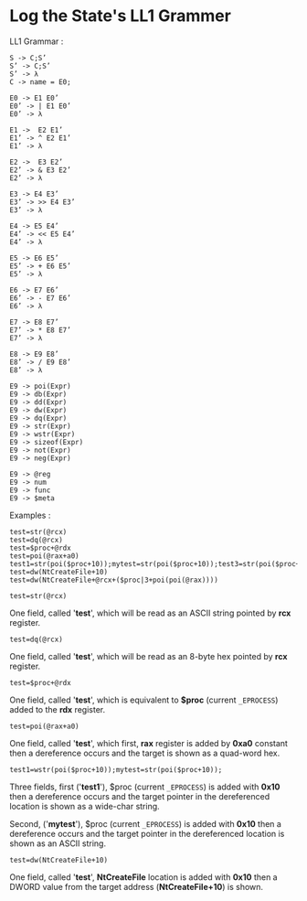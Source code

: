 # Log the State's LL1 Grammer



LL1 Grammar :

```text
S -> C;S’
S’ -> C;S’ 
S’ -> λ
C -> name = E0;

E0 -> E1 E0’
E0’ -> | E1 E0’
E0’ -> λ

E1 ->  E2 E1’
E1’ -> ^ E2 E1’ 
E1’ -> λ 

E2 ->  E3 E2’
E2’ -> & E3 E2’ 
E2’ -> λ 

E3 -> E4 E3’
E3’ -> >> E4 E3’
E3’ -> λ

E4 -> E5 E4’
E4’ -> << E5 E4’ 
E4’ -> λ

E5 -> E6 E5’
E5’ -> + E6 E5’
E5’ -> λ

E6 -> E7 E6’
E6’ -> - E7 E6’ 
E6’ -> λ

E7 -> E8 E7’
E7’ -> * E8 E7’ 
E7’ -> λ

E8 -> E9 E8’
E8’ -> / E9 E8’
E8’ -> λ

E9 -> poi(Expr) 
E9 -> db(Expr) 
E9 -> dd(Expr) 
E9 -> dw(Expr) 
E9 -> dq(Expr) 
E9 -> str(Expr) 
E9 -> wstr(Expr) 
E9 -> sizeof(Expr) 
E9 -> not(Expr) 
E9 -> neg(Expr) 

E9 -> @reg 
E9 -> num  
E9 -> func 
E9 -> $meta
```

Examples :

```text
test=str(@rcx)
test=dq(@rcx)
test=$proc+@rdx
test=poi(@rax+a0)
test1=str(poi($proc+10));mytest=str(poi($proc+10));test3=str(poi($proc+10));
test=dw(NtCreateFile+10)
test=dw(NtCreateFile+@rcx+($proc|3+poi(poi(@rax))))
```

`test=str(@rcx)`

One field, called '**test**', which will be read as an ASCII string pointed by **rcx** register.

`test=dq(@rcx)`

One field, called '**test**', which will be read as an 8-byte hex pointed by **rcx** register.

`test=$proc+@rdx`

One field, called '**test**', which is equivalent to **$proc** \(current `_EPROCESS`\) added to the **rdx** register.

`test=poi(@rax+a0)` 

One field, called '**test**', which first, **rax** register is added by **0xa0** constant then a dereference occurs and the target is shown as a quad-word hex.

`test1=wstr(poi($proc+10));mytest=str(poi($proc+10));`

Three fields, first \('**test1**'\), $proc \(current `_EPROCESS`\) is added with **0x10** then a dereference occurs and the target pointer in the dereferenced location is shown as a wide-char string.

Second, \('**mytest**'\), $proc \(current `_EPROCESS`\) is added with **0x10** then a dereference occurs and the target pointer in the dereferenced location is shown as an ASCII string.

`test=dw(NtCreateFile+10)`

One field, called '**test**', **NtCreateFile** location is added with **0x10** then a DWORD value from the target address \(**NtCreateFile+10**\) is shown.

